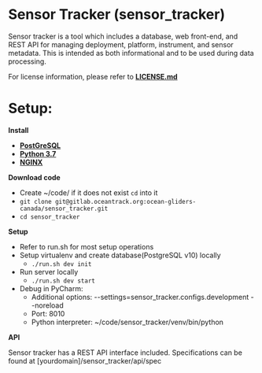 # Sensor Tracker (sensor_tracker)

Sensor tracker is a tool which includes a database, web front-end, and REST API for managing deployment, platform,
instrument, and sensor metadata. This is intended as both informational and to be used during data processing.

For license information, please refer to [**LICENSE.md**](LICENSE.md)

Setup:
=============
**Install**

* [**PostGreSQL**](https://www.postgresql.org/download/)
* [**Python 3.7**](https://www.python.org/downloads/)
* [**NGINX**](https://www.nginx.com/resources/wiki/start/topics/tutorials/install/)

**Download code**

* Create ~/code/ if it does not exist `cd` into it
* `git clone git@gitlab.oceantrack.org:ocean-gliders-canada/sensor_tracker.git`
* `cd sensor_tracker`

**Setup**

* Refer to run.sh for most setup operations 
* Setup virtualenv and create database(PostgreSQL v10) locally
  * `./run.sh dev init`
* Run server locally
  * `./run.sh dev start`
* Debug in PyCharm: 
  * Additional options: --settings=sensor_tracker.configs.development --noreload
  * Port: 8010
  * Python interpreter: ~/code/sensor_tracker/venv/bin/python

**API**

Sensor tracker has a REST API interface included. Specifications can be found at [yourdomain]/sensor_tracker/api/spec